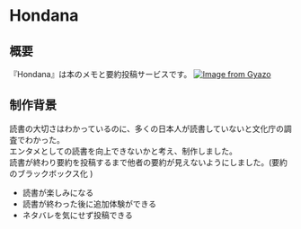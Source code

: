 # Hondana

## 概要
『Hondana』は本のメモと要約投稿サービスです。
[![Image from Gyazo](https://i.gyazo.com/23a3c8b23472f11a789829e35dd7fdf1.png)](https://gyazo.com/23a3c8b23472f11a789829e35dd7fdf1)

## 制作背景
読書の大切さはわかっているのに、多くの日本人が読書していないと文化庁の調査でわかった。
<br>エンタメとしての読書を向上できないかと考え、制作しました。
<br>読書が終わり要約を投稿するまで他者の要約が見えないようにしました。(要約のブラックボックス化
)
<br>
* 読書が楽しみになる
* 読書が終わった後に追加体験ができる
* ネタバレを気にせず投稿できる

